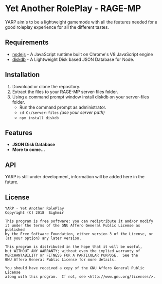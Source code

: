# Yet Another RolePlay - RAGE-MP

YARP aim's to be a lightweight gamemode with all the features needed for a good roleplay experience for all the different tastes.

## Requirements

* [nodejs](https://nodejs.org) - A JavaScript runtime built on Chrome's V8 JavaScript engine
* [diskdb](https://www.npmjs.com/package/diskdb) - A Lightweight Disk based JSON Database for Node.

## Installation

1. Download or clone the repository.
2. Extract the files to your RAGE-MP server-files folder.
3. Using a command prompt window install diskdb on your server-files folder.
   * Run the command prompt as administrator.
   * ```cd C:/server-files``` *(use your server path)*
   * ```npm install diskdb```

## Features
* **JSON Disk Database**
* **More to come...**

## API

YARP is still under development, information will be added here in the future.

## License

    YARP - Yet Another RolePlay
    Copyright (C) 2018  Sighmir

    This program is free software: you can redistribute it and/or modify
    it under the terms of the GNU Affero General Public License as published
    by the Free Software Foundation, either version 3 of the License, or
    (at your option) any later version.

    This program is distributed in the hope that it will be useful,
    but WITHOUT ANY WARRANTY; without even the implied warranty of
    MERCHANTABILITY or FITNESS FOR A PARTICULAR PURPOSE.  See the
    GNU Affero General Public License for more details.

    You should have received a copy of the GNU Affero General Public License
    along with this program.  If not, see <http://www.gnu.org/licenses/>.
